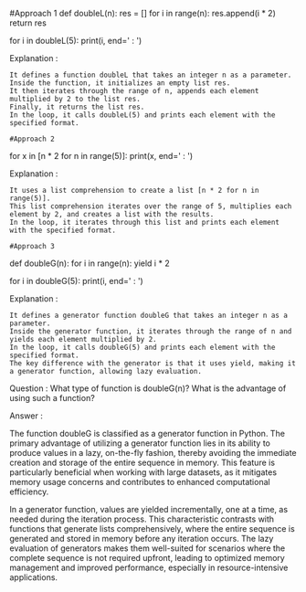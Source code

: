 #Approach 1
def doubleL(n):
    res = []
    for i in range(n): res.append(i * 2)
    return res

for i in doubleL(5): 
    print(i, end=' : ')

Explanation : 

    It defines a function doubleL that takes an integer n as a parameter.
    Inside the function, it initializes an empty list res.
    It then iterates through the range of n, appends each element multiplied by 2 to the list res.
    Finally, it returns the list res.
    In the loop, it calls doubleL(5) and prints each element with the specified format.

    #Approach 2
for x in [n * 2 for n in range(5)]:
    print(x, end=' : ')

Explanation : 

    It uses a list comprehension to create a list [n * 2 for n in range(5)].
    This list comprehension iterates over the range of 5, multiplies each element by 2, and creates a list with the results.
    In the loop, it iterates through this list and prints each element with the specified format.

    #Approach 3
def doubleG(n):
        for i in range(n):
            yield i * 2

for i in doubleG(5):
        print(i, end=' : ')

Explanation :

    It defines a generator function doubleG that takes an integer n as a parameter.
    Inside the generator function, it iterates through the range of n and yields each element multiplied by 2.
    In the loop, it calls doubleG(5) and prints each element with the specified format.
    The key difference with the generator is that it uses yield, making it a generator function, allowing lazy evaluation.


Question : What type of function is doubleG(n)? What is the advantage of using such a function?

Answer : 

The function doubleG is classified as a generator function in Python. The primary advantage of utilizing a generator function lies in its ability to produce values in a lazy, on-the-fly fashion, thereby avoiding the immediate creation and storage of the entire sequence in memory. This feature is particularly beneficial when working with large datasets, as it mitigates memory usage concerns and contributes to enhanced computational efficiency.

In a generator function, values are yielded incrementally, one at a time, as needed during the iteration process. This characteristic contrasts with functions that generate lists comprehensively, where the entire sequence is generated and stored in memory before any iteration occurs. The lazy evaluation of generators makes them well-suited for scenarios where the complete sequence is not required upfront, leading to optimized memory management and improved performance, especially in resource-intensive applications.
